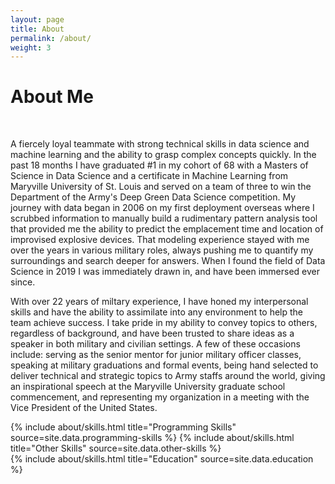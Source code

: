 ```yaml
---
layout: page
title: About
permalink: /about/
weight: 3
---
```


# **About Me**

<br>
<p id="p0">A fiercely loyal teammate with strong technical skills in data science and machine learning and the ability to grasp complex concepts quickly.  In the past 18 months I have graduated #1 in my cohort of 68 with a Masters of Science in Data Science and a certificate in Machine Learning from Maryville University of St. Louis and served on a team of three to win the Department of the Army's Deep Green Data Science competition.  My journey with data began in 2006 on my first deployment overseas where I scrubbed information to manually build a rudimentary pattern analysis tool that provided me the ability to predict the emplacement time and location of improvised explosive devices.  That modeling experience stayed with me over the years in various military roles, always pushing me to quantify my surroundings and search deeper for answers.  When I found the field of Data Science in 2019 I was immediately drawn in, and have been immersed ever since.  
</p>
<p id="p0">With over 22 years of miltary experience, I have honed my interpersonal skills and have the ability to assimilate into any environment to help the team achieve success.  I take pride in my ability to convey topics to others, regardless of background, and have been trusted to share ideas as a speaker in both military and civilian settings.  A few of these occasions include:  serving as the senior mentor for junior military officer classes, speaking at military graduations and formal events, being hand selected to deliver technical and strategic topics to Army staffs around the world, giving an inspirational speech at the Maryville University graduate school commencement, and representing my organization in a meeting with the Vice President of the United States.

<div class="row">
{% include about/skills.html title="Programming Skills" source=site.data.programming-skills %}
{% include about/skills.html title="Other Skills" source=site.data.other-skills %}
</div>

<div class="row">
{% include about/skills.html title="Education" source=site.data.education %}
</div>
